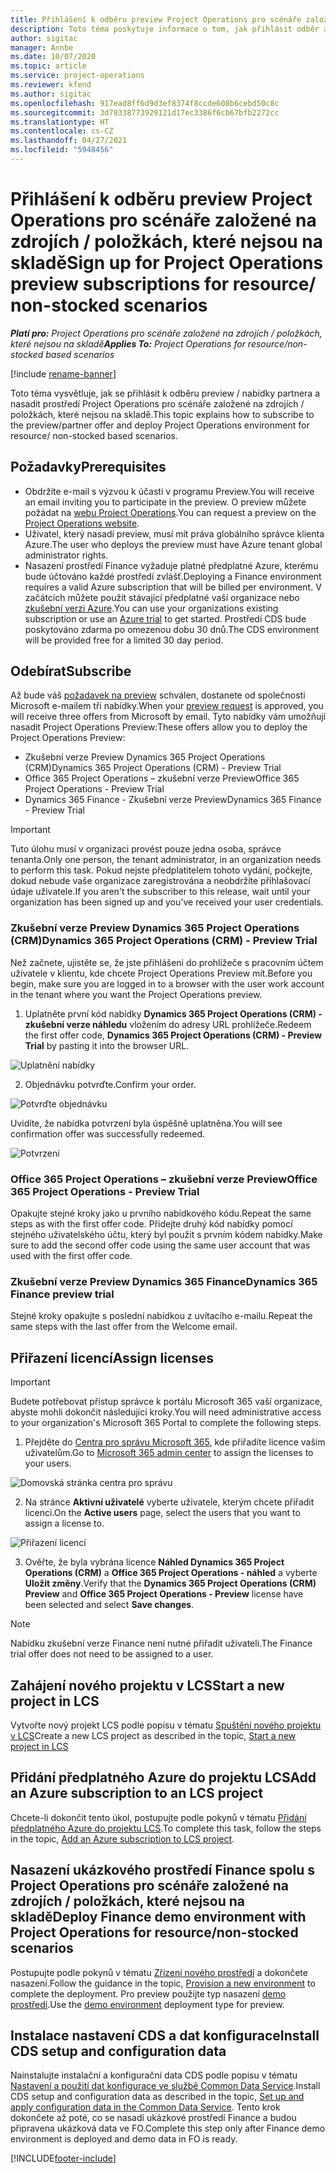 ```yaml
---
title: Přihlášení k odběru preview Project Operations pro scénáře založené na zdrojích / položkách, které nejsou na skladě
description: Toto téma poskytuje informace o tom, jak přihlásit odběr a nasadit Project Operations pro scénáře založené na zdrojích / položkách, které nejsou na skladě.
author: sigitac
manager: Annbe
ms.date: 10/07/2020
ms.topic: article
ms.service: project-operations
ms.reviewer: kfend
ms.author: sigitac
ms.openlocfilehash: 917ead8ff6d9d3ef8374f8ccde608b6cebd50c8c
ms.sourcegitcommit: 3d78338773929121d17ec3386f6cb67bfb2272cc
ms.translationtype: HT
ms.contentlocale: cs-CZ
ms.lasthandoff: 04/27/2021
ms.locfileid: "5948456"
---
```

# <a name="sign-up-for-project-operations-preview-subscriptions-for-resource-non-stocked-scenarios"></a><span data-ttu-id="bb2db-103">Přihlášení k odběru preview Project Operations pro scénáře založené na zdrojích / položkách, které nejsou na skladě</span><span class="sxs-lookup"><span data-stu-id="bb2db-103">Sign up for Project Operations preview subscriptions for resource/ non-stocked scenarios</span></span>

<span data-ttu-id="bb2db-104">_**Platí pro:** Project Operations pro scénáře založené na zdrojích / položkách, které nejsou na skladě_</span><span class="sxs-lookup"><span data-stu-id="bb2db-104">_**Applies To:** Project Operations for resource/non-stocked based scenarios_</span></span>

[!include [rename-banner](~/includes/cc-data-platform-banner.md)]

<span data-ttu-id="bb2db-105">Toto téma vysvětluje, jak se přihlásit k odběru preview / nabídky partnera a nasadit prostředí Project Operations pro scénáře založené na zdrojích / položkách, které nejsou na skladě.</span><span class="sxs-lookup"><span data-stu-id="bb2db-105">This topic explains how to subscribe to the preview/partner offer and deploy Project Operations environment for resource/ non-stocked based scenarios.</span></span>

## <a name="prerequisites"></a><span data-ttu-id="bb2db-106">Požadavky</span><span class="sxs-lookup"><span data-stu-id="bb2db-106">Prerequisites</span></span>

- <span data-ttu-id="bb2db-107">Obdržíte e-mail s výzvou k účasti v programu Preview.</span><span class="sxs-lookup"><span data-stu-id="bb2db-107">You will receive an email inviting you to participate in the preview.</span></span> <span data-ttu-id="bb2db-108">O preview můžete požádat na [webu Project Operations](https://dynamics.microsoft.com/en-us/project-operations/overview/).</span><span class="sxs-lookup"><span data-stu-id="bb2db-108">You can request a preview on the [Project Operations website](https://dynamics.microsoft.com/en-us/project-operations/overview/).</span></span>
- <span data-ttu-id="bb2db-109">Uživatel, který nasadí preview, musí mít práva globálního správce klienta Azure.</span><span class="sxs-lookup"><span data-stu-id="bb2db-109">The user who deploys the preview must have Azure tenant global administrator rights.</span></span>
- <span data-ttu-id="bb2db-110">Nasazení prostředí Finance vyžaduje platné předplatné Azure, kterému bude účtováno každé prostředí zvlášť.</span><span class="sxs-lookup"><span data-stu-id="bb2db-110">Deploying a Finance environment requires a valid Azure subscription that will be billed per environment.</span></span> <span data-ttu-id="bb2db-111">V začátcích můžete použít stávající předplatné vaší organizace nebo [zkušební verzi Azure](https://azure.microsoft.com/en-us/free/).</span><span class="sxs-lookup"><span data-stu-id="bb2db-111">You can use your organizations existing subscription or use an [Azure trial](https://azure.microsoft.com/en-us/free/) to get started.</span></span> <span data-ttu-id="bb2db-112">Prostředí CDS bude poskytováno zdarma po omezenou dobu 30 dnů.</span><span class="sxs-lookup"><span data-stu-id="bb2db-112">The CDS environment will be provided free for a limited 30 day period.</span></span>

## <a name="subscribe"></a><span data-ttu-id="bb2db-113">Odebírat</span><span class="sxs-lookup"><span data-stu-id="bb2db-113">Subscribe</span></span>

<span data-ttu-id="bb2db-114">Až bude váš [požadavek na preview](https://forms.office.com/FormsPro/Pages/ResponsePage.aspx?id=v4j5cvGGr0GRqy180BHbR56j8lZs0FdAvwT75_WNFyxUMkRDV1NYQU5TNjE2VjhKOVBUNVg2R0s1NC4u) schválen, dostanete od společnosti Microsoft e-mailem tři nabídky.</span><span class="sxs-lookup"><span data-stu-id="bb2db-114">When your [preview request](https://forms.office.com/FormsPro/Pages/ResponsePage.aspx?id=v4j5cvGGr0GRqy180BHbR56j8lZs0FdAvwT75_WNFyxUMkRDV1NYQU5TNjE2VjhKOVBUNVg2R0s1NC4u) is approved, you will receive three offers from Microsoft by email.</span></span> <span data-ttu-id="bb2db-115">Tyto nabídky vám umožňují nasadit Project Operations Preview:</span><span class="sxs-lookup"><span data-stu-id="bb2db-115">These offers allow you to deploy the Project Operations Preview:</span></span>

- <span data-ttu-id="bb2db-116">Zkušební verze Preview Dynamics 365 Project Operations (CRM)</span><span class="sxs-lookup"><span data-stu-id="bb2db-116">Dynamics 365 Project Operations (CRM) - Preview Trial</span></span>
- <span data-ttu-id="bb2db-117">Office 365 Project Operations – zkušební verze Preview</span><span class="sxs-lookup"><span data-stu-id="bb2db-117">Office 365 Project Operations - Preview Trial</span></span>
- <span data-ttu-id="bb2db-118">Dynamics 365 Finance - Zkušební verze Preview</span><span class="sxs-lookup"><span data-stu-id="bb2db-118">Dynamics 365 Finance - Preview Trial</span></span>

> [!IMPORTANT]
> <span data-ttu-id="bb2db-119">Tuto úlohu musí v organizaci provést pouze jedna osoba, správce tenanta.</span><span class="sxs-lookup"><span data-stu-id="bb2db-119">Only one person, the tenant administrator, in an organization needs to perform this task.</span></span> <span data-ttu-id="bb2db-120">Pokud nejste předplatitelem tohoto vydání, počkejte, dokud nebude vaše organizace zaregistrována a neobdržíte přihlašovací údaje uživatele.</span><span class="sxs-lookup"><span data-stu-id="bb2db-120">If you aren't the subscriber to this release, wait until your organization has been signed up and you've received your user credentials.</span></span>

### <a name="dynamics-365-project-operations-crm---preview-trial"></a><span data-ttu-id="bb2db-121">Zkušební verze Preview Dynamics 365 Project Operations (CRM)</span><span class="sxs-lookup"><span data-stu-id="bb2db-121">Dynamics 365 Project Operations (CRM) - Preview Trial</span></span> 

<span data-ttu-id="bb2db-122">Než začnete, ujistěte se, že jste přihlášeni do prohlížeče s pracovním účtem uživatele v klientu, kde chcete Project Operations Preview mít.</span><span class="sxs-lookup"><span data-stu-id="bb2db-122">Before you begin, make sure you are logged in to a browser with the user work account in the tenant where you want the Project Operations preview.</span></span>

1. <span data-ttu-id="bb2db-123">Uplatněte první kód nabídky **Dynamics 365 Project Operations (CRM) - zkušební verze náhledu** vložením do adresy URL prohlížeče.</span><span class="sxs-lookup"><span data-stu-id="bb2db-123">Redeem the first offer code, **Dynamics 365 Project Operations (CRM) - Preview Trial** by pasting it into the browser URL.</span></span>

![Uplatnění nabídky](./media/16RedeemFirstOfferNew.png)

2. <span data-ttu-id="bb2db-125">Objednávku potvrďte.</span><span class="sxs-lookup"><span data-stu-id="bb2db-125">Confirm your order.</span></span>

![Potvrďte objednávku](./media/17ConfirmOrderNew.png)

<span data-ttu-id="bb2db-127">Uvidíte, že nabídka potvrzení byla úspěšně uplatněna.</span><span class="sxs-lookup"><span data-stu-id="bb2db-127">You will see confirmation offer was successfully redeemed.</span></span>

![Potvrzení](./media/18OrderConfirmationNew.png)

### <a name="office-365-project-operations---preview-trial"></a><span data-ttu-id="bb2db-129">Office 365 Project Operations – zkušební verze Preview</span><span class="sxs-lookup"><span data-stu-id="bb2db-129">Office 365 Project Operations - Preview Trial</span></span>

<span data-ttu-id="bb2db-130">Opakujte stejné kroky jako u prvního nabídkového kódu.</span><span class="sxs-lookup"><span data-stu-id="bb2db-130">Repeat the same steps as with the first offer code.</span></span> <span data-ttu-id="bb2db-131">Přidejte druhý kód nabídky pomocí stejného uživatelského účtu, který byl použit s prvním kódem nabídky.</span><span class="sxs-lookup"><span data-stu-id="bb2db-131">Make sure to add the second offer code using the same user account that was used with the first offer code.</span></span>

### <a name="dynamics-365-finance-preview-trial"></a><span data-ttu-id="bb2db-132">Zkušební verze Preview Dynamics 365 Finance</span><span class="sxs-lookup"><span data-stu-id="bb2db-132">Dynamics 365 Finance preview trial</span></span>

<span data-ttu-id="bb2db-133">Stejné kroky opakujte s poslední nabídkou z uvítacího e-mailu.</span><span class="sxs-lookup"><span data-stu-id="bb2db-133">Repeat the same steps with the last offer from the Welcome email.</span></span>

## <a name="assign-licenses"></a><span data-ttu-id="bb2db-134">Přiřazení licencí</span><span class="sxs-lookup"><span data-stu-id="bb2db-134">Assign licenses</span></span>

> [!IMPORTANT]
> <span data-ttu-id="bb2db-135">Budete potřebovat přístup správce k portálu Microsoft 365 vaší organizace, abyste mohli dokončit následující kroky.</span><span class="sxs-lookup"><span data-stu-id="bb2db-135">You will need administrative access to your organization's Microsoft 365 Portal to complete the following steps.</span></span>

1. <span data-ttu-id="bb2db-136">Přejděte do [Centra pro správu Microsoft 365](https://portal.office.com/), kde přiřadíte licence vašim uživatelům.</span><span class="sxs-lookup"><span data-stu-id="bb2db-136">Go to [Microsoft 365 admin center](https://portal.office.com/) to assign the licenses to your users.</span></span>

![Domovská stránka centra pro správu](./media/14AdminPortal.png)

2. <span data-ttu-id="bb2db-138">Na stránce **Aktivní uživatelé** vyberte uživatele, kterým chcete přiřadit licenci.</span><span class="sxs-lookup"><span data-stu-id="bb2db-138">On the **Active users** page, select the users that you want to assign a license to.</span></span>

![Přiřazení licencí](./media/15AssignLicenses.png)

3. <span data-ttu-id="bb2db-140">Ověřte, že byla vybrána licence **Náhled Dynamics 365 Project Operations (CRM)** a **Office 365 Project Operations - náhled** a vyberte **Uložit změny**.</span><span class="sxs-lookup"><span data-stu-id="bb2db-140">Verify that the **Dynamics 365 Project Operations (CRM) Preview** and **Office 365 Project Operations - Preview** license have been selected and select **Save changes**.</span></span>

> [!NOTE]
> <span data-ttu-id="bb2db-141">Nabídku zkušební verze Finance není nutné přiřadit uživateli.</span><span class="sxs-lookup"><span data-stu-id="bb2db-141">The Finance trial offer does not need to be assigned to a user.</span></span>

## <a name="start-a-new-project-in-lcs"></a><span data-ttu-id="bb2db-142">Zahájení nového projektu v LCS</span><span class="sxs-lookup"><span data-stu-id="bb2db-142">Start a new project in LCS</span></span>

<span data-ttu-id="bb2db-143">Vytvořte nový projekt LCS podle popisu v tématu [Spuštění nového projektu v LCS](create-lcs-project.md)</span><span class="sxs-lookup"><span data-stu-id="bb2db-143">Create a new LCS project as described in the topic, [Start a new project in LCS](create-lcs-project.md)</span></span>

## <a name="add-an-azure-subscription-to-an-lcs-project"></a><span data-ttu-id="bb2db-144">Přidání předplatného Azure do projektu LCS</span><span class="sxs-lookup"><span data-stu-id="bb2db-144">Add an Azure subscription to an LCS project</span></span>

<span data-ttu-id="bb2db-145">Chcete-li dokončit tento úkol, postupujte podle pokynů v tématu [Přidání předplatného Azure do projektu LCS](resource-add-azure-subscription-lcs-project.md).</span><span class="sxs-lookup"><span data-stu-id="bb2db-145">To complete this task, follow the steps in the topic, [Add an Azure subscription to LCS project](resource-add-azure-subscription-lcs-project.md).</span></span>

## <a name="deploy-finance-demo-environment-with-project-operations-for-resourcenon-stocked-scenarios"></a><span data-ttu-id="bb2db-146">Nasazení ukázkového prostředí Finance spolu s Project Operations pro scénáře založené na zdrojích / položkách, které nejsou na skladě</span><span class="sxs-lookup"><span data-stu-id="bb2db-146">Deploy Finance demo environment with Project Operations for resource/non-stocked scenarios</span></span>

<span data-ttu-id="bb2db-147">Postupujte podle pokynů v tématu [Zřízení nového prostředí](resource-provision-new-environment.md) a dokončete nasazení.</span><span class="sxs-lookup"><span data-stu-id="bb2db-147">Follow the guidance in the topic, [Provision a new environment](resource-provision-new-environment.md) to complete the deployment.</span></span> <span data-ttu-id="bb2db-148">Pro preview použijte typ nasazení [demo prostředí](/dynamics365/fin-ops-core/dev-itpro/deployment/deploy-demo-environment).</span><span class="sxs-lookup"><span data-stu-id="bb2db-148">Use the [demo environment](/dynamics365/fin-ops-core/dev-itpro/deployment/deploy-demo-environment) deployment type for preview.</span></span> 

## <a name="install-cds-setup-and-configuration-data"></a><span data-ttu-id="bb2db-149">Instalace nastavení CDS a dat konfigurace</span><span class="sxs-lookup"><span data-stu-id="bb2db-149">Install CDS setup and configuration data</span></span>

<span data-ttu-id="bb2db-150">Nainstalujte instalační a konfigurační data CDS podle popisu v tématu [Nastavení a použití dat konfigurace ve službě Common Data Service](resource-apply-pro-setup-config-data.md).</span><span class="sxs-lookup"><span data-stu-id="bb2db-150">Install CDS setup and configuration data as described in the topic, [Set up and apply configuration data in the Common Data Service](resource-apply-pro-setup-config-data.md).</span></span>
<span data-ttu-id="bb2db-151">Tento krok dokončete až poté, co se nasadí ukázkové prostředí Finance a budou připravena ukázková data ve FO.</span><span class="sxs-lookup"><span data-stu-id="bb2db-151">Complete this step only after Finance demo environment is deployed and demo data in FO is ready.</span></span>


[!INCLUDE[footer-include](../includes/footer-banner.md)]